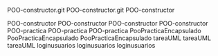 POO-constructor.git
POO-constructor.git
POO-constructor

POO-constructor
POO-constructor
POO-constructor
POO-constructor
POO-practica
POO-practica
POO-practica
PooPracticaEncapsulado
PooPracticaEncapsulado
PooPracticaEncapsulado
tareaUML
tareaUML
tareaUML
loginusuarios
loginusuarios
loginusuarios

